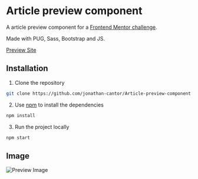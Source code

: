 # Article preview component

A article preview component for a [Frontend Mentor challenge](https://www.frontendmentor.io/challenges/article-preview-component-dYBN_pYFT).

Made with PUG, Sass, Bootstrap and JS.

[Preview Site](https://jonatcantor.github.io/Article-preview-component/)

## Installation

1. Clone the repository
``` bash
git clone https://github.com/jonathan-cantor/Article-preview-component.git
```

2. Use [npm](https://nodejs.org/en/) to install the dependencies
``` bash
npm install
```

3. Run the project locally
``` bash
npm start
```

## Image

![Preview Image](https://res.cloudinary.com/dz209s6jk/image/upload/q_auto,g_north,w_800,h_600,c_fill/Screenshots/mhpx2ywxeb5ngo45imz7.jpg)
